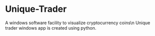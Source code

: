 # Unique-Trader
A windows software facility to visualize cryptocurrency coins\n
Unique trader windows app is created using python.

